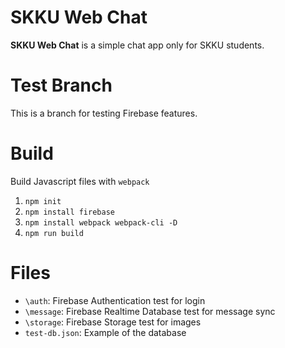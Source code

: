 # SKKU Web Chat
**SKKU Web Chat** is a simple chat app only for SKKU students.

# Test Branch
This is a branch for testing Firebase features.

# Build
Build Javascript files with `webpack`
1. `npm init`
2. `npm install firebase`
3. `npm install webpack webpack-cli -D`
4. `npm run build`

# Files
* `\auth`: Firebase Authentication test for login
* `\message`: Firebase Realtime Database test for message sync
* `\storage`: Firebase Storage test for images
* `test-db.json`: Example of the database
